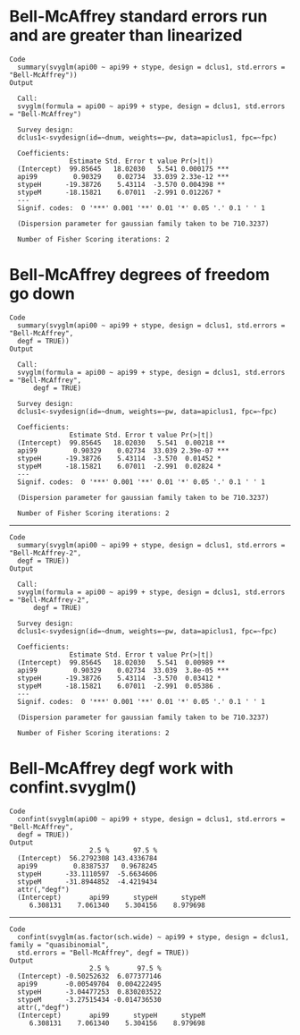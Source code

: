 # Bell-McAffrey standard errors run and are greater than linearized

    Code
      summary(svyglm(api00 ~ api99 + stype, design = dclus1, std.errors = "Bell-McAffrey"))
    Output
      
      Call:
      svyglm(formula = api00 ~ api99 + stype, design = dclus1, std.errors = "Bell-McAffrey")
      
      Survey design:
      dclus1<-svydesign(id=~dnum, weights=~pw, data=apiclus1, fpc=~fpc)
      
      Coefficients:
                   Estimate Std. Error t value Pr(>|t|)    
      (Intercept)  99.85645   18.02030   5.541 0.000175 ***
      api99         0.90329    0.02734  33.039 2.33e-12 ***
      stypeH      -19.38726    5.43114  -3.570 0.004398 ** 
      stypeM      -18.15821    6.07011  -2.991 0.012267 *  
      ---
      Signif. codes:  0 '***' 0.001 '**' 0.01 '*' 0.05 '.' 0.1 ' ' 1
      
      (Dispersion parameter for gaussian family taken to be 710.3237)
      
      Number of Fisher Scoring iterations: 2
      

# Bell-McAffrey degrees of freedom go down

    Code
      summary(svyglm(api00 ~ api99 + stype, design = dclus1, std.errors = "Bell-McAffrey",
      degf = TRUE))
    Output
      
      Call:
      svyglm(formula = api00 ~ api99 + stype, design = dclus1, std.errors = "Bell-McAffrey", 
          degf = TRUE)
      
      Survey design:
      dclus1<-svydesign(id=~dnum, weights=~pw, data=apiclus1, fpc=~fpc)
      
      Coefficients:
                   Estimate Std. Error t value Pr(>|t|)    
      (Intercept)  99.85645   18.02030   5.541  0.00218 ** 
      api99         0.90329    0.02734  33.039 2.39e-07 ***
      stypeH      -19.38726    5.43114  -3.570  0.01452 *  
      stypeM      -18.15821    6.07011  -2.991  0.02824 *  
      ---
      Signif. codes:  0 '***' 0.001 '**' 0.01 '*' 0.05 '.' 0.1 ' ' 1
      
      (Dispersion parameter for gaussian family taken to be 710.3237)
      
      Number of Fisher Scoring iterations: 2
      

---

    Code
      summary(svyglm(api00 ~ api99 + stype, design = dclus1, std.errors = "Bell-McAffrey-2",
      degf = TRUE))
    Output
      
      Call:
      svyglm(formula = api00 ~ api99 + stype, design = dclus1, std.errors = "Bell-McAffrey-2", 
          degf = TRUE)
      
      Survey design:
      dclus1<-svydesign(id=~dnum, weights=~pw, data=apiclus1, fpc=~fpc)
      
      Coefficients:
                   Estimate Std. Error t value Pr(>|t|)    
      (Intercept)  99.85645   18.02030   5.541  0.00989 ** 
      api99         0.90329    0.02734  33.039  3.8e-05 ***
      stypeH      -19.38726    5.43114  -3.570  0.03412 *  
      stypeM      -18.15821    6.07011  -2.991  0.05386 .  
      ---
      Signif. codes:  0 '***' 0.001 '**' 0.01 '*' 0.05 '.' 0.1 ' ' 1
      
      (Dispersion parameter for gaussian family taken to be 710.3237)
      
      Number of Fisher Scoring iterations: 2
      

# Bell-McAffrey degf work with confint.svyglm()

    Code
      confint(svyglm(api00 ~ api99 + stype, design = dclus1, std.errors = "Bell-McAffrey",
      degf = TRUE))
    Output
                        2.5 %      97.5 %
      (Intercept)  56.2792308 143.4336784
      api99         0.8387537   0.9678245
      stypeH      -33.1110597  -5.6634606
      stypeM      -31.8944852  -4.4219434
      attr(,"degf")
      (Intercept)       api99      stypeH      stypeM 
         6.308131    7.061340    5.304156    8.979698 

---

    Code
      confint(svyglm(as.factor(sch.wide) ~ api99 + stype, design = dclus1, family = "quasibinomial",
      std.errors = "Bell-McAffrey", degf = TRUE))
    Output
                        2.5 %       97.5 %
      (Intercept) -0.50252632  6.077377146
      api99       -0.00549704  0.004222495
      stypeH      -3.04477253  0.830203522
      stypeM      -3.27515434 -0.014736530
      attr(,"degf")
      (Intercept)       api99      stypeH      stypeM 
         6.308131    7.061340    5.304156    8.979698 

